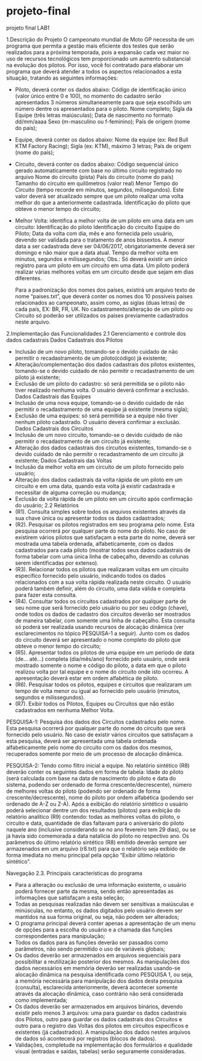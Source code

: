 # projeto-final
projeto final LAB1

1.Descrição do Projeto
O campeonato mundial de Moto GP necessita de um programa que permita a gestão
mais eficiente dos testes que serão realizados para a próxima temporada, pois a
expansão cada vez maior no uso de recursos tecnológicos tem proporcionado um
aumento substancial na evolução dos pilotos. Por isso, você foi contratado para
elaborar um programa que deverá atender a todos os aspectos relacionados a esta
situação, tratando as seguintes informações:

- Piloto, deverá conter os dados abaixo:
  Código de identificação único (valor único entre 0 e 100), no momento do
    cadastro serão apresentados 3 números simultaneamente para que seja
    escolhido um número dentre os apresentados para o piloto.
  Nome completo;
  Sigla da Equipe (três letras maiúsculas);
  Data de nascimento no formato dd/mm/aaaa
  Sexo (m-masculino ou f-feminino);
  País de origem (nome do país);
- Equipe, deverá conter os dados abaixo:
  Nome da equipe (ex: Red Bull KTM Factory Racing);
  Sigla (ex: KTM), máximo 3 letras;
  País de origem (nome do país);
- Circuito, deverá conter os dados abaixo:
  Código sequencial único gerado automaticamente com base no último
    circuito registrado no arquivo
  Nome do circuito (pista)
  País do circuito (nome do país)
  Tamanho do circuito em quilômetros (valor real)
  Menor Tempo do Circuito (tempo recorde em minutos, segundos,
    milisegundos). Este valor deverá ser atualizado sempre que um piloto
    realizar uma volta melhor do que a anteriormente cadastrada.
  Identificação do piloto que obteve o menor tempo do circuito;
- Melhor Volta: identifica a melhor volta de um piloto em uma data em um circuito:
  Identificação do piloto
  Identificação do circuito
  Equipe do Piloto;
  Data da volta com dia, mês e ano fornecida pelo usuário, devendo ser
    validada para o tratamento de anos bissextos. A menor data a ser
    cadastrada deve ser 04/06/2017, obrigatoriamente deverá ser domingo e
    não maior que a data atual.
  Tempo da melhor volta em minutos, segundos e milissegundos;
 Obs.: Só deverá existir um único registro para um piloto em um circuito em uma data.
Um piloto poderá realizar várias melhores voltas em um circuito desde que sejam em
dias diferentes.

  Para a padronização dos nomes dos países, existirá um arquivo texto de nome
“paises.txt”, que deverá conter os nomes dos 10 possíveis países relacionados ao
campeonato, assim como, as siglas (duas letras) de cada país, EX: BR, FR, UK. No
cadastramento/alteração de um piloto ou Circuito só poderão ser utilizados os países
previamente cadastrados neste arquivo.

2.Implementação das Funcionalidades
2.1 Gerenciamento e controle dos dados cadastrais
Dados Cadastrais dos Pilotos
- Inclusão de um novo piloto, tomando-se o devido cuidado de não permitir o
  recadastramento de um piloto(código) já existente;
- Alteração/complementação dos dados cadastrais dos pilotos existentes,
  tomando-se o devido cuidado de não permitir o recadastramento de um
  piloto já existente;
- Exclusão de um piloto do cadastro: só será permitida se o piloto não tiver
  realizado nenhuma volta. O usuário deverá confirmar a exclusão.
Dados Cadastrais das Equipes
- Inclusão de uma nova equipe, tomando-se o devido cuidado de não permitir
  o recadastramento de uma equipe já existente (mesma sigla);
- Exclusão de uma equipes: só será permitida se a equipe não tiver nenhum
  piloto cadastrado. O usuário deverá confirmar a exclusão.
  Dados Cadastrais dos Circuitos
- Inclusão de um novo circuito, tomando-se o devido cuidado de não permitir o
  recadastramento de um circuito já existente;
- Alteração dos dados cadastrais dos circuitos existentes, tomando-se o
  devido cuidado de não permitir o recadastramento de um circuito já
  existente;
Dados Cadastrais das Voltas
- Inclusão da melhor volta em um circuito de um piloto fornecido pelo usuário;
- Alteração dos dados cadastrais da volta rápida de um piloto em um circuito e
  em uma data, quando esta volta já existir cadastrada e necessitar de alguma
  correção ou mudança;
- Exclusão da volta rápida de um piloto em um circuito após confirmação do
  usuário;
2.2 Relatórios
- (R1). Consulta simples sobre todos os arquivos existentes através da sua
  chave única ou apresentar todos os dados cadastrados;
- (R2). Pesquisar os pilotos registrados em seu programa pelo nome. Esta
  pesquisa ocorrerá por qualquer parte do nome do piloto. No caso de
  existirem vários pilotos que satisfaçam a esta parte do nome, deverá ser
  mostrada uma tabela ordenada, alfabeticamente, com os dados cadastrados
  para cada piloto (mostrar todos seus dados cadastrais de forma tabelar com
  uma única linha de cabeçalho, devendo as colunas serem identificadas por
  extenso).
- (R3). Relacionar todos os pilotos que realizaram voltas em um circuito
  específico fornecido pelo usuário, indicando todos os dados relacionados
  com a sua volta rápida realizada neste circuito. O usuário poderá também
  definir, além do circuito, uma data válida e completa para fazer esta
  consulta.
- (R4). Consultar todos os circuitos cadastrados por qualquer parte de seu
  nome que será fornecido pelo usuário ou por seu código (chave), onde todos
  os dados de cadastro dos circuitos deverão ser mostrados de maneira
  tabelar, com somente uma linha de cabeçalho. Esta consulta só poderá ser
  realizada usando recursos de alocação dinâmica (ver esclarecimentos no
  tópico PESQUISA-1 a seguir). Junto com os dados do circuito deverá ser
  apresentado o nome completo do piloto que obteve o menor tempo do
  circuito;
- (R5). Apresentar todos os pilotos de uma equipe em um período de data
  (de... até...) completa (dia/mês/ano) fornecido pelo usuário, onde será
  mostrado somente o nome e código do piloto, a data em que o piloto realizou
  volta por tal equipe e o nome do circuito onde isto ocorreu. A apresentação
  deverá estar em ordem alfabética de piloto.
- (R6). Pesquisar todos os pilotos, equipes e circuitos que realizaram um
  tempo de volta menor ou igual ao fornecido pelo usuário (minutos, segundos
  e milissegundos).
- (R7). Exibir todos os Pilotos, Equipes ou Circuitos que não estão
  cadastrados em nenhuma Melhor Volta.

PESQUISA-1: Pesquisa dos dados dos Circuitos cadastrados pelo nome. Esta
pesquisa ocorrerá por qualquer parte do nome do circuito que será fornecido pelo
usuário. No caso de existir vários circuitos que satisfaçam a esta pesquisa, deverá
ser apresentada uma tabela ordenada alfabeticamente pelo nome do circuito com
os dados dos mesmos, recuperados somente por meio de um processo de
alocação dinâmica.

PESQUISA-2: Tendo como filtro inicial a equipe. No relatório sintético (R8)
deverão conter os seguintes dados em forma de tabela:
  Idade do piloto (será calculada com base na data de nascimento do piloto e data
    do sistema, podendo ser ordenado de forma crescente/decrescente), número de
    melhores voltas do piloto (podendo ser ordenado de forma
    crescente/decrescente), nome do piloto por ordem alfabética (podendo ser
    ordenado de A-Z ou Z-A). Após a exibição do relatório sintético o usuário poderá
    selecionar dentre um dos resultados (pilotos) para exibição do relatório analítico
  (R9) contendo: todas as melhores voltas do piloto, o circuito e data, quantidade de
    dias faltavam para o aniversário do piloto naquele ano (inclusive considerando se
    no ano fevereiro tem 29 dias), ou se já havia sido comemorada a data natalícia do
    piloto no respectivo ano. Os parâmetros do último relatório sintético (R8) emitido
    deverão sempre ser armazenados em um arquivo (r8.txt) para que o relatório seja
    exibido de forma imediata no menu principal pela opção “Exibir último relatório
    sintético”.

Navegação
2.3. Principais características do programa
- Para a alteração ou exclusão de uma informação existente, o usuário poderá
  fornecer parte da mesma, sendo então apresentadas as informações que
  satisfaçam a esta seleção; 
- Todas as pesquisas realizadas não devem ser sensitivas a maiúsculas e
  minúsculas, no entanto, os dados digitados pelo usuário devem ser mantidos
  na sua forma original, ou seja, não podem ser alterados; 
- O programa principal deverá conter apenas a apresentação de um menu de
  opções para a escolha do usuário e a chamada das funções
  correspondentes para manipulação;
- Todos os dados para as funções deverão ser passados como parâmetros,
  não sendo permitido o uso de variáveis globais; 
- Os dados deverão ser armazenados em arquivos sequenciais para
  possibilitar a reutilização posterior dos mesmos. As manipulações dos dados
  necessários em memória deverão ser realizadas usando-se alocação
  dinâmica na pesquisa identificada como PESQUISA 1, ou seja, a
  memória necessária para manipulação dos dados desta pesquisa
  (consulta), esclarecida anteriormente, deverá acontecer somente
  através da alocação dinâmica, caso contrário não será considerada
  como implementada;
- Os dados deverão ser armazenados em arquivos binários, devendo existir
  pelo menos 3 arquivos: uma para guardar os dados cadastrais dos Pilotos,
  outro para guardar os dados cadastrais dos Circuitos e outro para o registro
  das Voltas dos pilotos em circuitos específicos e existentes (já cadastrados).
  A manipulação dos dados nestes arquivos de dados só acontecerá por
  registros (blocos de dados).
- Validações, completude na implementação dos formulários e qualidade
  visual (entradas e saídas, tabelas) serão seguramente consideradas.
